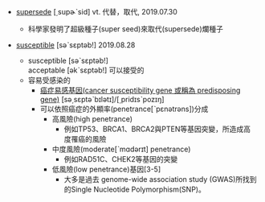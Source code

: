 - [supersede](https://tw.dictionary.search.yahoo.com/search?p=supersede) [͵supɚˋsid] vt. 代替，取代, 2019.07.30
  - 科學家發明了超級種子(super seed)來取代(supersede)爛種子

- [susceptible](https://tw.dictionary.search.yahoo.com/search?p=susceptible) [səˋsɛptəb!] 2019.08.28
  - susceptible [səˋsɛptəb!]
    <br>acceptable [əkˋsɛptəb!] 可以接受的
  - 容易受感染的
    - [癌症易感基因(cancer susceptibility gene 或稱為 predisposing gene)](https://www.ntuh.gov.tw/gene/consult/Pages/cancerge.aspx) [sə͵sɛptəˋbɪlətɪ]/[͵pridɪsˋpozɪŋ]
    - 可以依照癌症的外顯率(penetrance[ˋpɛnətrəns])分成
      - 高風險(high penetrance)
        - 例如TP53、BRCA1、BRCA2與PTEN等基因突變，所造成高度罹癌的風險
      - 中度風險(moderate[ˋmɑdərɪt] penetrance)
        - 例如RAD51C、CHEK2等基因的突變
      - 低風險(low penetrance)基因[3-5]
        - 大多是過去 genome-wide association study (GWAS)所找到的Single Nucleotide Polymorphism(SNP)。
